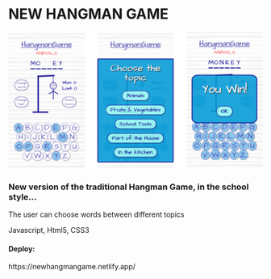 # NEW HANGMAN GAME
<img width="600" src="./assets/images/readme_img_1.jpg" alt="Screenshot app">
<h3>New version of the traditional Hangman Game, in the school style...</h3>
<p>The user can choose words between different topics</p>
<p>Javascript, Html5, CSS3 
  <h4>Deploy:</h4>
  https://newhangmangame.netlify.app/

